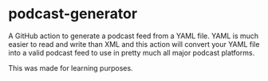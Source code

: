 # podcast-generator

A GitHub action to generate a podcast feed from a YAML file. YAML is much easier to read and write than XML and this action will convert your YAML file into a valid podcast feed to use in pretty much all major podcast platforms. 

This was made for learning purposes.
